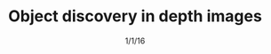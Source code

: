 ---
title: "Object discovery in depth images"
collection: publications
permalink: /publication/1/1/16-paper-title-number-4
date: 1/1/16
venue: 'NA'
citation: 'NA'
---